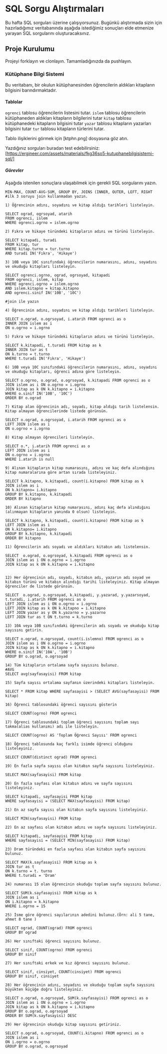# SQL Sorgu Alıştırmaları

Bu hafta SQL sorguları üzerine çalışıyorsunuz. Bugünkü alıştırmada sizin için hazırladığımız veritabanında aşağıda istediğimiz sonuçları elde etmenize yarayan SQL sorgularını oluşturacaksınız.

## Proje Kurulumu

Projeyi forklayın ve clonlayın. Tamamladığınızda da pushlayın.

### Kütüphane Bilgi Sistemi

Bu veritabanı, bir okulun kütüphanesinden öğrencilerin aldıkları kitapların bilgisini barındırmaktadır.

#### Tablolar

`ogrenci` tablosu öğrencilerin listesini tutar.
`islem` tablosu öğrencilerin kütüphaneden aldıkları kitapların bilgilerini tutar
`kitap` tablosu kütüphanedeki kitapların bilgisini tutar
`yazar` tablosu kitapların yazarları bilgisini tutar
`tur` tablosu kitapların türlerini tutar.

Tablo ilişiklerini görmek için [ktphn.png] dosyasına göz atın.

Yazdığınız sorguları buradan test edebilirsiniz: [https://ergineer.com/assets/materials/fkg36so5-kutuphanebilgisistemi-sql/]

##### Görevler

Aşağıda istenilen sonuçlara ulaşabilmek için gerekli SQL sorgularını yazın.

    MIN-MAX, COUNT-AVG-SUM, GROUP BY, JOINS (INNER, OUTER, LEFT, RIGHT
    #ilk 3 soruyu join kullanmadan yazın.

    1) Öğrencinin adını, soyadını ve kitap aldığı tarihleri listeleyin.

    SELECT ograd, ogrsoyad, atarih
    FROM ogrenci, islem
    WHERE ogrenci.ogrno = islem.ogrno

    2) Fıkra ve hikaye türündeki kitapların adını ve türünü listeleyin.

    SELECT kitapadi, turadi
    FROM kitap, tur
    WHERE kitap.turno = tur.turno
    AND turadi IN('Fıkra', 'Hikaye')

    3) 10B veya 10C sınıfındaki öğrencilerin numarasını, adını, soyadını ve okuduğu kitapları listeleyin.

    SELECT ogrenci.ogrno, ograd, ogrsoyad, kitapadi
    FROM ogrenci, islem, kitap
    WHERE ogrenci.ogrno = islem.ogrno
    AND islem.kitapno = kitap.kitapno
    AND ogrenci.sinif IN('10B', '10C')

    #join ile yazın

    4) Öğrencinin adını, soyadını ve kitap aldığı tarihleri listeleyin.

    SELECT o.ograd, o.ogrsoyad, i.atarih FROM ogrenci as o
    INNER JOIN islem as i
    ON o.ogrno = i.ogrno

    5) Fıkra ve hikaye türündeki kitapların adını ve türünü listeleyin.

    SELECT k.kitapadi, t.turadi FROM kitap as k
    INNER JOIN tur as t
    ON k.turno = t.turno
    WHERE t.turadi IN('Fıkra', 'Hikaye')

    6) 10B veya 10C sınıfındaki öğrencilerin numarasını, adını, soyadını ve okuduğu kitapları, öğrenci adına göre listeleyin.

    SELECT o.ogrno, o.ograd, o.ogrsoyad, k.kitapadi FROM ogrenci as o
    JOIN islem as i ON o.ogrno = i.ogrno
    JOIN kitap as k ON k.kitapno = i.kitapno
    WHERE o.sinif IN('10B', '10C')
    ORDER BY o.ograd

    7) Kitap alan öğrencinin adı, soyadı, kitap aldığı tarih listelensin. Kitap almayan öğrencilerinde listede görünsün.

    SELECT o.ograd, o.ogrsoyad, i.atarih FROM ogrenci as o
    LEFT JOIN islem as i
    ON o.ogrno = i.ogrno

    8) Kitap almayan öğrencileri listeleyin.

    SELECT o.*, i.atarih FROM ogrenci as o
    LEFT JOIN islem as i
    ON o.ogrno = i.ogrno
    WHERE i.atarih is null

    9) Alınan kitapların kitap numarasını, adını ve kaç defa alındığını kitap numaralarına göre artan sırada listeleyiniz.

    SELECT k.kitapno, k.kitapadi, count(i.kitapno) FROM kitap as k
    JOIN islem as i
    ON k.kitapno= i.kitapno
    GROUP BY k.kitapno, k.kitapadi
    ORDER BY kitapno

    10) Alınan kitapların kitap numarasını, adını kaç defa alındığını (alınmayan kitapların yanında 0 olsun) listeleyin.

    SELECT k.kitapno, k.kitapadi, count(i.kitapno) FROM kitap as k
    LEFT JOIN islem as i
    ON k.kitapno= i.kitapno
    GROUP BY k.kitapno, k.kitapadi
    ORDER BY kitapno

    11) Öğrencilerin adı soyadı ve aldıkları kitabın adı listelensin.

    SELECT  o.ograd, o.ogrsoyad, k.kitapadi FROM ogrenci as o
    JOIN islem as i ON o.ogrno = i.ogrno
    JOIN kitap as k ON k.kitapno = i.kitapno


    12) Her öğrencinin adı, soyadı, kitabın adı, yazarın adı soyad ve kitabın türünü ve kitabın alındığı tarihi listeleyiniz. Kitap almayan öğrenciler de listede görünsün.

    SELECT  o.ograd, o.ogrsoyad, k.kitapadi, y.yazarad, y.yazarsoyad, t.turadi, i.atarih FROM ogrenci as o
    LEFT JOIN islem as i ON o.ogrno = i.ogrno
    LEFT JOIN kitap as k ON k.kitapno = i.kitapno
    LEFT JOIN yazar as y ON k.yazarno = y.yazarno
    LEFT JOIN tur as t ON t.turno = k.turno

    13) 10A veya 10B sınıfındaki öğrencilerin adı soyadı ve okuduğu kitap sayısını getirin.

    SELECT o.ograd, o.ogrsoyad, count(i.islemno) FROM ogrenci as o
    JOIN islem as i ON o.ogrno = i.ogrno
    JOIN kitap as k ON k.kitapno = i.kitapno
    WHERE o.sinif IN('10A', '10B')
    GROUP BY o.ograd, o.ogrsoyad

    14) Tüm kitapların ortalama sayfa sayısını bulunuz.
    #AVG
    SELECT avg(sayfasayisi) FROM kitap

    15) Sayfa sayısı ortalama sayfanın üzerindeki kitapları listeleyin.

    SELECT * FROM kitap WHERE sayfasayisi > (SELECT AVG(sayfasayisi) FROM kitap)

    16) Öğrenci tablosundaki öğrenci sayısını gösterin

    SELECT COUNT(ogrno) FROM ogrenci

    17) Öğrenci tablosundaki toplam öğrenci sayısını toplam sayı takma(alias kullanımı) adı ile listeleyin.

    SELECT COUNT(ogrno) AS 'Toplam Öğrenci Sayısı' FROM ogrenci

    18) Öğrenci tablosunda kaç farklı isimde öğrenci olduğunu listeleyiniz.

    SELECT COUNT(distinct ograd) FROM ogrenci

    19) En fazla sayfa sayısı olan kitabın sayfa sayısını listeleyiniz.

    SELECT MAX(sayfasayisi) FROM kitap

    20) En fazla sayfası olan kitabın adını ve sayfa sayısını listeleyiniz.

    SELECT kitapadi, sayfasayisi FROM kitap
    WHERE sayfasayisi = (SELECT MAX(sayfasayisi) FROM kitap)

    21) En az sayfa sayısı olan kitabın sayfa sayısını listeleyiniz.

    SELECT MIN(sayfasayisi) FROM kitap

    22) En az sayfası olan kitabın adını ve sayfa sayısını listeleyiniz.

    SELECT kitapadi, sayfasayisi FROM kitap
    WHERE sayfasayisi = (SELECT MIN(sayfasayisi) FROM kitap)

    23) Dram türündeki en fazla sayfası olan kitabın sayfa sayısını bulunuz.

    SELECT MAX(k.sayfasayisi) FROM kitap as k
    JOIN tur as t
    ON k.turno = t. turno
    WHERE t.turadi = 'Dram'

    24) numarası 15 olan öğrencinin okuduğu toplam sayfa sayısını bulunuz.

    SELECT SUM(k.sayfasayisi) FROM kitap as k
    JOIN islem as i
    ON i.kitapno = k.kitapno
    WHERE i.ogrno = 15

    25) İsme göre öğrenci sayılarının adedini bulunuz.(Örn: ali 5 tane, ahmet 8 tane )

    SELECT ograd, COUNT(ograd) FROM ogrenci
    GROUP BY ograd

    26) Her sınıftaki öğrenci sayısını bulunuz.

    SELECT sinif, COUNT(ogrno) FROM ogrenci
    GROUP BY sinif

    27) Her sınıftaki erkek ve kız öğrenci sayısını bulunuz.

    SELECT sinif, cinsiyet, COUNT(cinsiyet) FROM ogrenci
    GROUP BY sinif, cinsiyet

    28) Her öğrencinin adını, soyadını ve okuduğu toplam sayfa sayısını büyükten küçüğe doğru listeleyiniz.

    SELECT o.ograd, o.ogrsoyad, SUM(k.sayfasayisi) FROM ogrenci as o
    JOIN islem as i ON o.ogrno = i.ogrno
    JOIN kitap as k ON k.kitapno = i.kitapno
    GROUP BY o.ograd, o.ogrsoyad
    ORDER BY SUM(k.sayfasayisi) DESC

    29) Her öğrencinin okuduğu kitap sayısını getiriniz.

    SELECT o.ograd, o.ogrsoyad, COUNT(i.kitapno) FROM ogrenci as o
    JOIN islem as i
    ON i.ogrno = o.ogrno
    GROUP BY o.ograd, o.ogrsoyad
